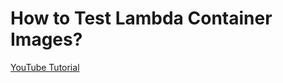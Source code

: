 # How to Test Lambda Container Images?

[YouTube Tutorial](https://khulnasoft.com/how-to-test-lambda-container-images/)
